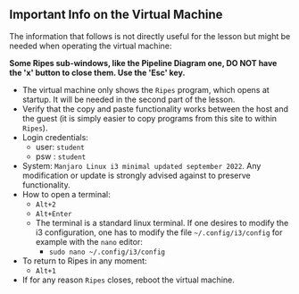 ## Important Info on the Virtual Machine
The information that follows is not directly useful for the lesson but might be needed when operating the virtual machine:

**Some Ripes sub-windows, like the Pipeline Diagram one, DO NOT have the 'x' button to close them. Use the 'Esc' key.**

- The virtual machine only shows the ```Ripes``` program, which opens at startup. It will be needed in the second part of the lesson.
- Verify that the copy and paste functionality works between the host and the guest (it is simply easier to copy programs from this site to within ```Ripes```).
- Login credentials: 
    - user: ```student```
    - psw : ```student```
- System: ```Manjaro Linux i3 minimal updated september 2022```. Any modification or update is strongly advised against to preserve functionality.
- How to open a terminal:
    - ```Alt+2``` 
    - ```Alt+Enter```
    - The terminal is a standard linux terminal. If one desires to modify the i3 configuration, one has to modify the file ```~/.config/i3/config``` for example with the ```nano``` editor:
        - ```sudo nano ~/.config/i3/config```
- To return to Ripes in any moment:
    - ```Alt+1```
- If for any reason ```Ripes``` closes, reboot the virtual machine.